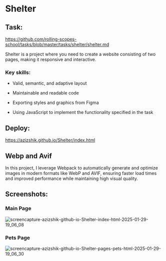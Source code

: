 # Shelter

## Task:
https://github.com/rolling-scopes-school/tasks/blob/master/tasks/shelter/shelter.md

Shelter is a project where you need to create a website consisting of two pages, making it responsive and interactive.

### Key skills:

* Valid, semantic, and adaptive layout

* Maintainable and readable code

* Exporting styles and graphics from Figma

* Using JavaScript to implement the functionality specified in the task


## Deploy:
https://azizshik.github.io/Shelter/index.html

## Webp and Avif

In this project, I leverage Webpack to automatically generate and optimize images in modern formats like WebP and AVIF, ensuring faster load times and improved performance while maintaining high visual quality.

## Screenshots:

### Main Page
![screencapture-azizshik-github-io-Shelter-index-html-2025-01-29-19_06_08](https://github.com/user-attachments/assets/551f815e-562c-4cad-b699-538156197790)

### Pets Page
![screencapture-azizshik-github-io-Shelter-pages-pets-html-2025-01-29-19_06_30](https://github.com/user-attachments/assets/b08b5994-c09e-4d6f-8ee4-756b60c48588)
